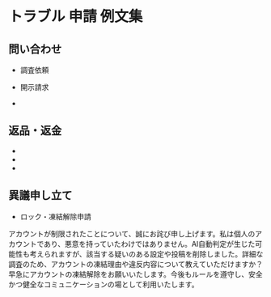 # トラブル 申請 例文集

## 問い合わせ

- 調査依頼

- 開示請求

- 

## 返品・返金

-
-
-

## 異議申し立て

 - ロック・凍結解除申請
 
アカウントが制限されたことについて、誠にお詫び申し上げます。私は個人のアカウントであり、悪意を持っていたわけではありません。AI自動判定が生じた可能性も考えられますが、該当する疑いのある設定や投稿を削除しました。詳細な調査のため、アカウントの凍結理由や違反内容について教えていただけますか？早急にアカウントの凍結解除をお願いいたします。今後もルールを遵守し、安全かつ健全なコミュニケーションの場として利用いたします。